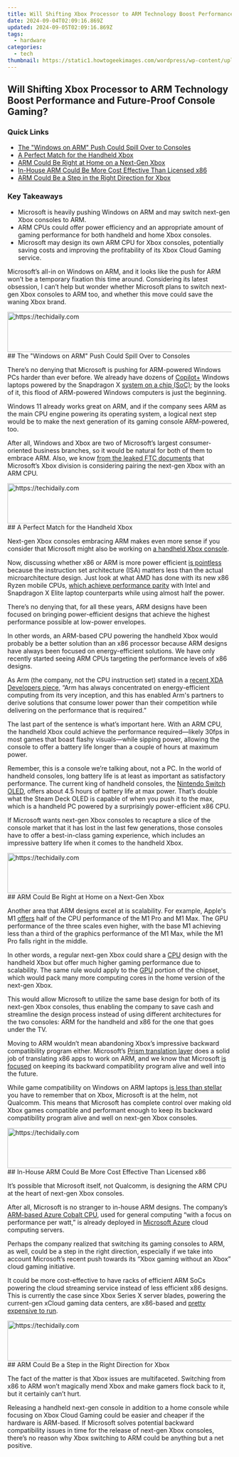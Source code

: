 ```yaml
---
title: Will Shifting Xbox Processor to ARM Technology Boost Performance and Future-Proof Console Gaming?
date: 2024-09-04T02:09:16.869Z
updated: 2024-09-05T02:09:16.869Z
tags:
  - hardware
categories:
  - tech
thumbnail: https://static1.howtogeekimages.com/wordpress/wp-content/uploads/2024/04/xbox-x-vs-s-resized.png
---
```


## Will Shifting Xbox Processor to ARM Technology Boost Performance and Future-Proof Console Gaming?

### Quick Links

* [The "Windows on ARM" Push Could Spill Over to Consoles](https://youtube-docs.techidaily.com/approved-youtube-creators-ultimate-playlist-the-best-free-sound-sources/)
* [A Perfect Match for the Handheld Xbox](https://extra-tips.techidaily.com/elevate-engagement-mastering-online-presentations-via-zoom-and-youtube/)
* [ARM Could Be Right at Home on a Next-Gen Xbox](https://win-forum.techidaily.com/mastering-social-media-presence-on-facebook-twitter-instagram-and-youtube/)
* [In-House ARM Could Be More Cost Effective Than Licensed x86](https://android-unlock.techidaily.com/how-can-we-unlock-our-lava-agni-2-5g-phone-screen-by-drfone-android/)
* [ARM Could Be a Step in the Right Direction for Xbox](https://screen-mirror.techidaily.com/in-2024-3-facts-you-need-to-know-about-screen-mirroring-oneplus-open-drfone-by-drfone-android/)

### Key Takeaways

* Microsoft is heavily pushing Windows on ARM and may switch next-gen Xbox consoles to ARM.
* ARM CPUs could offer power efficiency and an appropriate amount of gaming performance for both handheld and home Xbox consoles.
* Microsoft may design its own ARM CPU for Xbox consoles, potentially saving costs and improving the profitability of its Xbox Cloud Gaming service.

 Microsoft’s all-in on Windows on ARM, and it looks like the push for ARM won’t be a temporary fixation this time around. Considering its latest obsession, I can’t help but wonder whether Microsoft plans to switch next-gen Xbox consoles to ARM too, and whether this move could save the waning Xbox brand.

<!-- affiliate ads begin -->
<a href="https://appsumo.8odi.net/c/5597632/2024326/7443" target="_top" id="2024326">
  <img src="//a.impactradius-go.com/display-ad/7443-2024326" border="0" alt="https://techidaily.com" width="728" height="90"/>
</a>
<img height="0" width="0" src="https://appsumo.8odi.net/i/5597632/2024326/7443" style="position:absolute;visibility:hidden;" border="0" />
<!-- affiliate ads end -->
##  The "Windows on ARM" Push Could Spill Over to Consoles

 There’s no denying that Microsoft is pushing for ARM-powered Windows PCs harder than ever before. We already have dozens of [Copilot+](https://change-location.techidaily.com/how-to-stop-my-spouse-from-spying-on-my-motorola-moto-g24-drfone-by-drfone-virtual-android/) Windows laptops powered by the Snapdragon X [system on a chip (SoC)](https://screen-activity-recording.techidaily.com/new-discovering-win11s-finest-screen-grabbers-for-2024/); by the looks of it, this flood of ARM-powered Windows computers is just the beginning.

 Windows 11 already works great on ARM, and if the company sees ARM as the main CPU engine powering its operating system, a logical next step would be to make the next generation of its gaming console ARM-powered, too.

 After all, Windows and Xbox are two of Microsoft’s largest consumer-oriented business branches, so it would be natural for both of them to embrace ARM. Also, we know [from the leaked FTC documents](https://www.notebookcheck.net/First-look-at-Microsoft-s-purported-Xbox-handheld-via-leaked-FTC-docs-Next-gen-Xbox-in-2028-could-use-AMD-Zen-6-or-ARM-with-Navi-5-GPU-and-NPU.752621.0.html) that Microsoft’s Xbox division is considering pairing the next-gen Xbox with an ARM CPU.

<!-- affiliate ads begin -->
<a href="https://appsumo.8odi.net/c/5597632/2130875/7443" target="_top" id="2130875">
  <img src="//a.impactradius-go.com/display-ad/7443-2130875" border="0" alt="https://techidaily.com" width="728" height="90"/>
</a>
<img height="0" width="0" src="https://appsumo.8odi.net/i/5597632/2130875/7443" style="position:absolute;visibility:hidden;" border="0" />
<!-- affiliate ads end -->
##  A Perfect Match for the Handheld Xbox

 Next-gen Xbox consoles embracing ARM makes even more sense if you consider that Microsoft might also be working on [a handheld Xbox console](https://instagram-clips.techidaily.com/2024-approved-inspirational-images-a-top-20-guide-for-insta-gratification/).

 Now, discussing whether x86 or ARM is more power efficient [is pointless](https://chipsandcheese.com/2021/07/13/arm-or-x86-isa-doesnt-matter/) because the instruction set architecture (ISA) matters less than the actual microarchitecture design. Just look at what AMD has done with its new x86 Ryzen mobile CPUs, [which achieve performance parity](https://youtu.be/Z8WKR0VHfJw?si=V6tM%5FN9GOlvvgzMt&t=134) with Intel and Snapdragon X Elite laptop counterparts while using almost half the power.

 There’s no denying that, for all these years, ARM designs have been focused on bringing power-efficient designs that achieve the highest performance possible at low-power envelopes.

 In other words, an ARM-based CPU powering the handheld Xbox would probably be a better solution than an x86 processor because ARM designs have always been focused on energy-efficient solutions. We have only recently started seeing ARM CPUs targeting the performance levels of x86 designs.

 As Arm (the company, not the CPU instruction set) stated in a [recent XDA Developers piece](https://www.xda-developers.com/is-arm-efficient-x86/), “Arm has always concentrated on energy-efficient computing from its very inception, and this has enabled Arm's partners to derive solutions that consume lower power than their competition while delivering on the performance that is required.”

 The last part of the sentence is what’s important here. With an ARM CPU, the handheld Xbox could achieve the performance required—likely 30fps in most games that boast flashy visuals—while sipping power, allowing the console to offer a battery life longer than a couple of hours at maximum power.

 Remember, this is a console we’re talking about, not a PC. In the world of handheld consoles, long battery life is at least as important as satisfactory performance. The current king of handheld consoles, the [Nintendo Switch OLED](https://iphone-unlock.techidaily.com/in-2024-reset-itunes-backup-password-of-iphone-15-prevention-and-solution-drfone-by-drfone-ios/), offers about 4.5 hours of battery life at max power. That’s double what the Steam Deck OLED is capable of when you push it to the max, which is a handheld PC powered by a surprisingly power-efficient x86 CPU.

 If Microsoft wants next-gen Xbox consoles to recapture a slice of the console market that it has lost in the last few generations, those consoles have to offer a best-in-class gaming experience, which includes an impressive battery life when it comes to the handheld Xbox.

<!-- affiliate ads begin -->
<a href="https://laganoo.pxf.io/c/5597632/1484950/16446" target="_top" id="1484950">
  <img src="//a.impactradius-go.com/display-ad/16446-1484950" border="0" alt="https://techidaily.com" width="728" height="90"/>
</a>
<img height="0" width="0" src="https://laganoo.pxf.io/i/5597632/1484950/16446" style="position:absolute;visibility:hidden;" border="0" />
<!-- affiliate ads end -->
##  ARM Could Be Right at Home on a Next-Gen Xbox

 Another area that ARM designs excel at is scalability. For example, Apple's M1 [offers](https://appleinsider.com/articles/21/10/30/compared-m1-vs-m1-pro-and-m1-max) half of the CPU performance of the M1 Pro and M1 Max. The GPU performance of the three scales even higher, with the base M1 achieving less than a third of the graphics performance of the M1 Max, while the M1 Pro falls right in the middle.

 In other words, a regular next-gen Xbox could share a [CPU](https://facebook-clips.techidaily.com/echoes-of-now-strategies-for-downloading-current-events/) design with the handheld Xbox but offer much higher gaming performance due to scalability. The same rule would apply to the [GPU](https://android-unlock.techidaily.com/unlock-vivo-s17-pro-phone-password-without-factory-reset-full-guide-here-by-drfone-android/) portion of the chipset, which would pack many more computing cores in the home version of the next-gen Xbox.

 This would allow Microsoft to utilize the same base design for both of its next-gen Xbox consoles, thus enabling the company to save cash and streamline the design process instead of using different architectures for the two consoles: ARM for the handheld and x86 for the one that goes under the TV.

 Moving to ARM wouldn’t mean abandoning Xbox’s impressive backward compatibility program either. Microsoft’s [Prism translation layer](https://arstechnica.com/gadgets/2024/05/microsoft-says-prism-translation-layer-does-for-arm-pcs-what-rosetta-did-for-macs/) does a solid job of translating x86 apps to work on ARM, and we know that Microsoft [is focused](https://www.windowscentral.com/gaming/xbox/exclusive-xbox-president-sarah-bond-has-set-up-a-new-team-dedicated-to-game-preservation-and-forward-compatibility) on keeping its backward compatibility program alive and well into the future.

 While game compatibility on Windows on ARM laptops [is less than stellar](https://www.pcworld.com/article/2378322/qualcomm-adreno-x1-vs-intel-arc-real-world-performance-in-7-games.html) you have to remember that on Xbox, Microsoft is at the helm, not Qualcomm. This means that Microsoft has complete control over making old Xbox games compatible and performant enough to keep its backward compatibility program alive and well on next-gen Xbox consoles.

<!-- affiliate ads begin -->
<a href="https://appsumo.8odi.net/c/5597632/2137413/7443" target="_top" id="2137413">
  <img src="//a.impactradius-go.com/display-ad/7443-2137413" border="0" alt="https://techidaily.com" width="728" height="90"/>
</a>
<img height="0" width="0" src="https://appsumo.8odi.net/i/5597632/2137413/7443" style="position:absolute;visibility:hidden;" border="0" />
<!-- affiliate ads end -->
##  In-House ARM Could Be More Cost Effective Than Licensed x86

 It’s possible that Microsoft itself, not Qualcomm, is designing the ARM CPU at the heart of next-gen Xbox consoles.

 After all, Microsoft is no stranger to in-house ARM designs. The company’s [ARM-based Azure Cobalt CPU](https://www.datacenterdynamics.com/en/news/microsoft-announces-in-house-arm-cpu-and-ai-accelerator-chips-custom-racks/), used for general computing “with a focus on performance per watt,” is already deployed in [Microsoft Azure](https://video-screen-grab.techidaily.com/new-visual-storytelling-of-pc-playtime-top-6-screenshot-secrets/) cloud computing servers.

 Perhaps the company realized that switching its gaming consoles to ARM, as well, could be a step in the right direction, especially if we take into account Microsoft’s recent push towards its “Xbox gaming without an Xbox” cloud gaming initiative.

 It could be more cost-effective to have racks of efficient ARM SoCs powering the cloud streaming service instead of less efficient x86 designs. This is currently the case since Xbox Series X server blades, powering the current-gen xCloud gaming data centers, are x86-based and [pretty expensive to run](https://www.tweaktown.com/news/92040/microsoft-explains-why-xbox-cloud-game-streaming-is-so-costly/index.html).

<!-- affiliate ads begin -->
<a href="https://appsumo.8odi.net/c/5597632/2130887/7443" target="_top" id="2130887">
  <img src="//a.impactradius-go.com/display-ad/7443-2130887" border="0" alt="https://techidaily.com" width="728" height="90"/>
</a>
<img height="0" width="0" src="https://appsumo.8odi.net/i/5597632/2130887/7443" style="position:absolute;visibility:hidden;" border="0" />
<!-- affiliate ads end -->
##  ARM Could Be a Step in the Right Direction for Xbox

 The fact of the matter is that Xbox issues are multifaceted. Switching from x86 to ARM won’t magically mend Xbox and make gamers flock back to it, but it certainly can’t hurt.

 Releasing a handheld next-gen console in addition to a home console while focusing on Xbox Cloud Gaming could be easier and cheaper if the hardware is ARM-based. If Microsoft solves potential backward compatibility issues in time for the release of next-gen Xbox consoles, there’s no reason why Xbox switching to ARM could be anything but a net positive.

<ins class="adsbygoogle"
     style="display:block"
     data-ad-format="autorelaxed"
     data-ad-client="ca-pub-7571918770474297"
     data-ad-slot="1223367746"></ins>



<ins class="adsbygoogle"
     style="display:block"
     data-ad-client="ca-pub-7571918770474297"
     data-ad-slot="8358498916"
     data-ad-format="auto"
     data-full-width-responsive="true"></ins>


